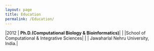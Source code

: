 ```yaml
---
layout: page
title: Education
permalink: /Education/
---
```

|2012  |   **Ph.D.(Computational Biology & Bioinformatics)**|
|       |School of Computational & Integrative Sciences|
|      | Jawaharlal Nehru University, India.|

